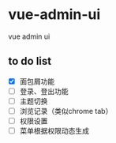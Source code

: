 # vue-admin-ui
vue admin ui

## to do list
- [x] 面包屑功能
- [ ] 登录、登出功能
- [ ] 主题切换
- [ ] 浏览记录（类似chrome tab）
- [ ] 权限设置
- [ ] 菜单根据权限动态生成
